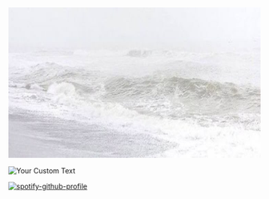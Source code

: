 <img src="download%20(4).jpeg" alt="Alt text" width="1000" height="300">
 
 ![Your Custom Text](https://komarev.com/ghpvc/?username=aylasaurr&color=ffffff&label=𐙚) 


[![spotify-github-profile](https://spotify-github-profile.kittinanx.com/api/view?uid=312oysxkqjmrfvuqw6gqier7lwee&cover_image=true&theme=novatorem&show_offline=false&background_color=311c1c&interchange=false&bar_color=ffffff&bar_color_cover=false)](https://github.com/kittinan/spotify-github-profile)

